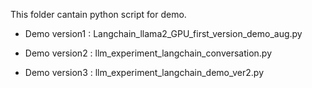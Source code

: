This folder cantain python script for demo.

- Demo version1 : Langchain_llama2_GPU_first_version_demo_aug.py
  
- Demo version2 : llm_experiment_langchain_conversation.py
  
- Demo version3 : llm_experiment_langchain_demo_ver2.py
